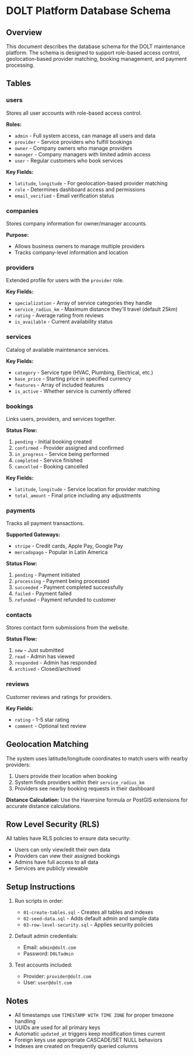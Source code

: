 # DOLT Platform Database Schema

## Overview

This document describes the database schema for the DOLT maintenance platform. The schema is designed to support role-based access control, geolocation-based provider matching, booking management, and payment processing.

## Tables


### users
Stores all user accounts with role-based access control.

**Roles:**
- `admin` - Full system access, can manage all users and data
- `provider` - Service providers who fulfill bookings
- `owner` - Company owners who manage providers
- `manager` - Company managers with limited admin access
- `user` - Regular customers who book services

**Key Fields:**
- `latitude`, `longitude` - For geolocation-based provider matching
- `role` - Determines dashboard access and permissions
- `email_verified` - Email verification status

### companies
Stores company information for owner/manager accounts.

**Purpose:**
- Allows business owners to manage multiple providers
- Tracks company-level information and location

### providers
Extended profile for users with the `provider` role.

**Key Fields:**
- `specialization` - Array of service categories they handle
- `service_radius_km` - Maximum distance they'll travel (default 25km)
- `rating` - Average rating from reviews
- `is_available` - Current availability status

### services
Catalog of available maintenance services.

**Key Fields:**
- `category` - Service type (HVAC, Plumbing, Electrical, etc.)
- `base_price` - Starting price in specified currency
- `features` - Array of included features
- `is_active` - Whether service is currently offered

### bookings
Links users, providers, and services together.

**Status Flow:**
1. `pending` - Initial booking created
2. `confirmed` - Provider assigned and confirmed
3. `in_progress` - Service being performed
4. `completed` - Service finished
5. `cancelled` - Booking cancelled

**Key Fields:**
- `latitude`, `longitude` - Service location for provider matching
- `total_amount` - Final price including any adjustments

### payments
Tracks all payment transactions.

**Supported Gateways:**
- `stripe` - Credit cards, Apple Pay, Google Pay
- `mercadopago` - Popular in Latin America

**Status Flow:**
1. `pending` - Payment initiated
2. `processing` - Payment being processed
3. `succeeded` - Payment completed successfully
4. `failed` - Payment failed
5. `refunded` - Payment refunded to customer

### contacts
Stores contact form submissions from the website.

**Status Flow:**
1. `new` - Just submitted
2. `read` - Admin has viewed
3. `responded` - Admin has responded
4. `archived` - Closed/archived

### reviews
Customer reviews and ratings for providers.

**Key Fields:**
- `rating` - 1-5 star rating
- `comment` - Optional text review

## Geolocation Matching

The system uses latitude/longitude coordinates to match users with nearby providers:

1. Users provide their location when booking
2. System finds providers within their `service_radius_km`
3. Providers see nearby booking requests in their dashboard

**Distance Calculation:**
Use the Haversine formula or PostGIS extensions for accurate distance calculations.

## Row Level Security (RLS)

All tables have RLS policies to ensure data security:

- Users can only view/edit their own data
- Providers can view their assigned bookings
- Admins have full access to all data
- Services are publicly viewable

## Setup Instructions

1. Run scripts in order:
   - `01-create-tables.sql` - Creates all tables and indexes
   - `02-seed-data.sql` - Adds default admin and sample data
   - `03-row-level-security.sql` - Applies security policies

2. Default admin credentials:
   - Email: `admin@dolt.com`
   - Password: `D0LTadmin`

3. Test accounts included:
   - Provider: `provider@dolt.com`
   - User: `user@dolt.com`

## Notes

- All timestamps use `TIMESTAMP WITH TIME ZONE` for proper timezone handling
- UUIDs are used for all primary keys
- Automatic `updated_at` triggers keep modification times current
- Foreign keys use appropriate CASCADE/SET NULL behaviors
- Indexes are created on frequently queried columns
